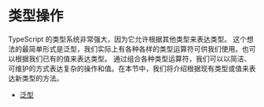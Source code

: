 # 类型操作

TypeScript 的类型系统非常强大，因为它允许根据其他类型来表达类型。
这个想法的最简单形式是泛型，我们实际上有各种各样的类型运算符可供我们使用。也可以根据我们已有的值来表达类型。
通过组合各种类型运算符，我们可以以简洁、可维护的方式表达复杂的操作和值。在本节中，我们将介绍根据现有类型或值来表达新类型的方法。

 - [泛型](./generics.ts)